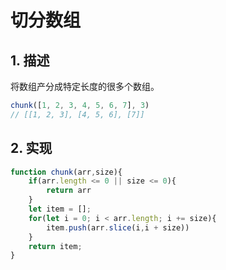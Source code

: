 # 切分数组

## 1. 描述

将数组产分成特定长度的很多个数组。

```js
chunk([1, 2, 3, 4, 5, 6, 7], 3)
// [[1, 2, 3], [4, 5, 6], [7]]
```

## 2. 实现

```js
function chunk(arr,size){
    if(arr.length <= 0 || size <= 0){
        return arr
    }
    let item = [];
    for(let i = 0; i < arr.length; i += size){
        item.push(arr.slice(i,i + size))
    }
    return item;
}
```

 
 <comment-comment/> 
 